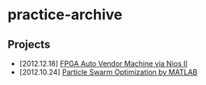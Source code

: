 # practice-archive

## Projects
- [2012.12.18] [FPGA Auto Vendor Machine via Nios II](./auto_vender_machine/software/AutoSeller/)
- [2012.10.24] [Particle Swarm Optimization by MATLAB](./pso_two_dimension/PSO_two_dimension.m)